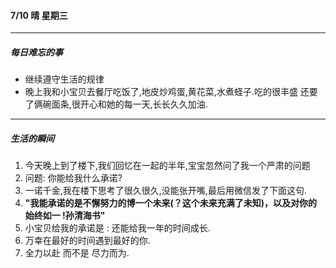 #### 7/10  晴 星期三

------

##### 每日难忘的事

+ 继续遵守生活的规律
+ 晚上我和小宝贝去餐厅吃饭了,地皮炒鸡蛋,黄花菜,水煮蛏子.吃的很丰盛 还要了俩碗面条,很开心和她的每一天,长长久久加油.

------

##### 生活的瞬间

1. 今天晚上到了楼下,我们回忆在一起的半年,宝宝忽然问了我一个严肃的问题
2. 问题: 你能给我什么承诺?
3. 一诺千金,我在楼下思考了很久很久,没能张开嘴,最后用微信发了下面这句.
4. **"我能承诺的是不懈努力的博一个未来(？这个未来充满了未知)，以及对你的始终如一  !孙清海书"**
5. 小宝贝给我的承诺是 : 还能给我一年的时间成长.
6. 万幸在最好的时间遇到最好的你.
7. 全力以赴  而不是 尽力而为.

